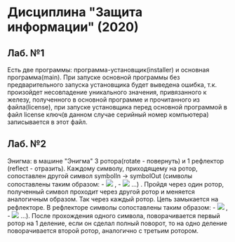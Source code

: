 # Дисциплина "Защита информации" (2020)

## Лаб. №1

Есть две программы: программа-установщик(installer) и основная программа(main). При запуске основной программы без предварительного запуска установщика будет выведена ошибка, т.к. произойдет несовпадение уникального значения, привязанного к железу, полученного в основной программе и прочитанного из файла(license), при запуске установщика перед основной программой в файл license ключ(в данном случае серийный номер компьютера) записывается в этот файл.

## Лаб. №2

Энигма: в машине "Энигма" 3 ротора(rotate - повернуть) и 1 рефлектор (reflect - отразить). Каждому символу, приходящему на ротор, сопоставлен другой символ symbolIn -> symbolOut (символы сопоставлены таким образом: - <img src="https://latex.codecogs.com/gif.latex? symbol_i -> symbol_j " />  , - <img src="https://latex.codecogs.com/gif.latex? symbol_j -> symbol_k " /> ...) . Пройдя через один ротор, полученный символ проходит через другой ротор и меняется аналогичным образом. Так через каждый ротор. Цепь замыкается на рефлекторе. В рефлекторе символы сопоставлены таким образом: - <img src="https://latex.codecogs.com/gif.latex? symbol_i -> symbol_j " />  , - <img src="https://latex.codecogs.com/gif.latex? symbol_j -> symbol_i " /> ...). После прохождения одного символа, поворачивается первый ротор на 1 деление, если он сделал полный поворот, то на одно деление поворачивается второй ротор, аналогично с третьим ротором. 
